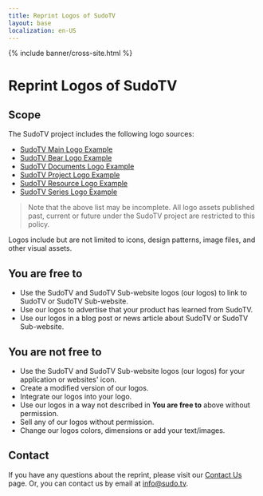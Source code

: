 ```yaml
---
title: Reprint Logos of SudoTV
layout: base
localization: en-US
---
```


{% include banner/cross-site.html %}

# Reprint Logos of SudoTV

## Scope

The SudoTV project includes the following logo sources:

- [SudoTV Main Logo Example](https://sudo.tv/$/android-chrome-512x512.png)
- [SudoTV Bear Logo Example](https://bear.sudo.tv/$/android-chrome-512x512.png)
- [SudoTV Documents Logo Example](https://docs.sudo.tv/$/android-chrome-512x512.png)
- [SudoTV Project Logo Example](https://project.sudo.tv/$/android-chrome-512x512.png)
- [SudoTV Resource Logo Example](https://resource.sudo.tv/$/android-chrome-512x512.png)
- [SudoTV Series Logo Example](https://series.sudo.tv/$/android-chrome-512x512.png)

> Note that the above list may be incomplete. All logo assets published past, current or future under the SudoTV project are restricted to this policy.

Logos include but are not limited to icons, design patterns, image files, and other visual assets.

## You are free to

- Use the SudoTV and SudoTV Sub-website logos (our logos) to link to SudoTV or SudoTV Sub-website.
- Use our logos to advertise that your product has learned from SudoTV.
- Use our logos in a blog post or news article about SudoTV or SudoTV Sub-website.

## You are not free to

- Use the SudoTV and SudoTV Sub-website logos (our logos) for your application or websites' icon.
- Create a modified version of our logos.
- Integrate our logos into your logo.
- Use our logos in a way not described in **You are free to** above without permission.
- Sell any of our logos without permission.
- Change our logos colors, dimensions or add your text/images.

## Contact

If you have any questions about the reprint, please visit our [Contact Us](https://sudo.tv/contact) page. Or, you can contact us by email at [info@sudo.tv](mailto://info@sudo.tv).
